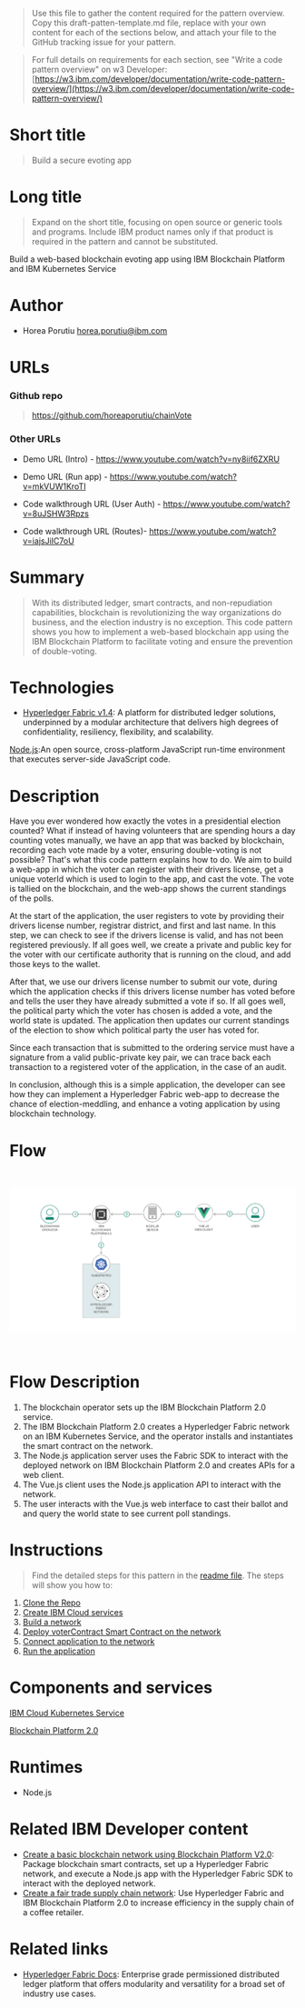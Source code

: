 > Use this file to gather the content required for the pattern overview. Copy this draft-patten-template.md file, replace with your own content for each of the sections below, and attach your file to the GitHub tracking issue for your pattern.

> For full details on requirements for each section, see "Write a code pattern overview" on w3 Developer: [https://w3.ibm.com/developer/documentation/write-code-pattern-overview/](https://w3.ibm.com/developer/documentation/write-code-pattern-overview/)

# Short title

> Build a secure evoting app

# Long title

> Expand on the short title, focusing on open source or generic tools and programs. Include IBM product names only if that product is required in the pattern and cannot be substituted.

Build a web-based blockchain evoting app using IBM Blockchain Platform and IBM Kubernetes Service 

# Author

* Horea Porutiu <horea.porutiu@ibm.com>

# URLs

### Github repo

> https://github.com/horeaporutiu/chainVote

### Other URLs

* Demo URL (Intro) - https://www.youtube.com/watch?v=ny8iif6ZXRU
* Demo URL (Run app) - https://www.youtube.com/watch?v=mkVUW1KroTI

* Code walkthrough URL (User Auth) - https://www.youtube.com/watch?v=8uJSHW3Rpzs
* Code walkthrough URL (Routes)- https://www.youtube.com/watch?v=iajsJiIC7oU

# Summary

> With its distributed ledger, smart contracts, and non-repudiation capabilities, blockchain is revolutionizing the way organizations do business, and the election industry is no exception. This code pattern shows you how to implement a web-based blockchain app using the IBM Blockchain Platform to facilitate voting and ensure the prevention of double-voting.

# Technologies

* [Hyperledger Fabric v1.4](https://hyperledger-fabric.readthedocs.io/en/release-1.4/): A platform for distributed ledger solutions, underpinned by a modular architecture that delivers high degrees of confidentiality, resiliency, flexibility, and scalability.

[Node.js](https://nodejs.org/en/):An open source, cross-platform JavaScript run-time environment that executes server-side JavaScript code.

# Description
Have you ever wondered how exactly the votes in a presidential election counted? What if instead of having volunteers that are spending hours a day counting votes manually, we have an app that was backed by blockchain, recording each vote made by a voter, ensuring double-voting is not possible? That's what this code pattern explains how to do. We aim to build a web-app in which the voter can register with their drivers license, get a unique voterId which is used to login to the app, and cast the vote. The vote is tallied on the blockchain, and the web-app shows the current standings of the polls.

At the start of the application, the user registers to vote by providing their drivers license number,
registrar district, and first and last name. In this step, we can check to see if the drivers license 
is valid, and has not been registered previously. If all goes well, we create a private and public key 
for the voter with our certificate authority that is running on the cloud, and add those keys to the 
wallet. 

After that, we use our drivers license number to submit our vote, during which the application checks 
if this drivers license number has voted before and tells the user they have already submitted a vote 
if so. If all goes well, the political party which the voter has chosen is added a vote, and the world
state is updated. The application then updates our current standings of the election to show which 
political party the user has voted for. 

Since each transaction that is submitted to the ordering service must have a signature from a valid
public-private key pair, we can trace back each transaction to a registered voter of the application, 
in the case of an audit.

In conclusion, although this is a simple application, the developer can see how they can implement a 
Hyperledger Fabric web-app to decrease the chance of election-meddling, and enhance a voting application
by using blockchain technology. 

# Flow

<br>
<p align="center">
  <img src="docs/app-architecture.png">
</p>
<br>

# Flow Description
1. The blockchain operator sets up the IBM Blockchain Platform 2.0 service.
2. The IBM Blockchain Platform 2.0 creates a Hyperledger Fabric network on an IBM Kubernetes 
Service, and the operator installs and instantiates the smart contract on the network.
3. The Node.js application server uses the Fabric SDK to interact with the deployed network on IBM Blockchain Platform 2.0 and creates APIs for a web client.
4. The Vue.js client uses the Node.js application API to interact with the network.
5. The user interacts with the Vue.js web interface to cast their ballot and
and query the world state to see current poll standings.

# Instructions

> Find the detailed steps for this pattern in the [readme file](https://github.com/horeaporutiu/chainVote/blob/master/README.md#steps-cloud-deployment). The steps will show you how to:

1. [Clone the Repo](#step-1-clone-the-repo)
2. [Create IBM Cloud services](#step-2-create-ibm-cloud-services)
3. [Build a network](#step-3-build-a-network)
4. [Deploy voterContract Smart Contract on the network](#step-4-deploy-voterContract-smart-contract-on-the-network)
5. [Connect application to the network](#step-5-connect-application-to-the-network)
6. [Run the application](#step-6-run-the-application)

# Components and services

[IBM Cloud Kubernetes Service](https://cloud.ibm.com/catalog/infrastructure/containers-kubernetes)

[Blockchain Platform 2.0](https://cloud.ibm.com/catalog/services/blockchain-platform-20)


# Runtimes

* Node.js

# Related IBM Developer content
* [Create a basic blockchain network using Blockchain Platform V2.0](https://developer.ibm.com/patterns/build-a-blockchain-network/): Package blockchain smart contracts, set up a Hyperledger Fabric network, and execute a Node.js app with the Hyperledger Fabric SDK to interact with the deployed network.
* [Create a fair trade supply chain network](https://developer.ibm.com/patterns/coffee-supply-chain-network-hyperledger-fabric-blockchain-2/): Use Hyperledger Fabric and IBM Blockchain Platform 2.0 to increase efficiency in the supply chain of a coffee retailer.

# Related links
* [Hyperledger Fabric Docs](https://hyperledger-fabric.readthedocs.io/en/release-1.4/): Enterprise grade permissioned distributed ledger platform that offers modularity and versatility for a broad set of industry use cases.


